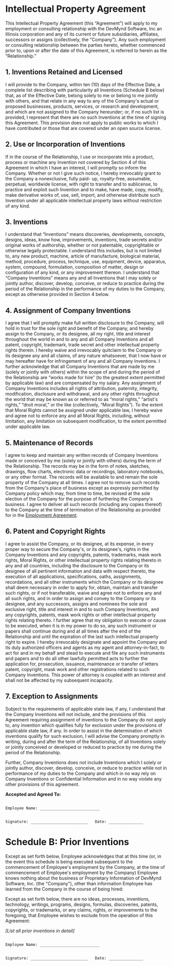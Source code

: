 # Intellectual Property Agreement

This Intellectual Property Agreement (this “Agreement”) will apply to my employment or consulting relationship with the DevMynd Software, Inc an Illinois corporation and any of its current or future subsidiaries, affiliates, successors or assigns (collectively, the "Company"). Any such employment or consulting relationship between the parties hereto, whether commenced prior to, upon or after the date of this Agreement, is referred to herein as the “Relationship.”

## 1. Inventions Retained and Licensed

I will provide to the Company, within ten (10) days of the Effective Date, a complete list describing with particularity all Inventions (Schedule B below) that, as of the Effective Date, belong solely to me or belong to me jointly with others, and that relate in any way to any of the Company's actual or proposed businesses, products, services, or research and development, and which are not assigned to the Company hereunder; or, if no such list is provided, I represent that there are no such Inventions at the time of signing this Agreement.  This provision does not apply to public works to which I have contributed or those that are covered under an open source license.

## 2. Use or Incorporation of Inventions

If in the course of the Relationship, I use or incorporate into a product, process or machine any Invention not covered by Section 4 of this Agreement in which I have an interest, I will promptly so inform the Company. Whether or not I give such notice, I hereby irrevocably grant to the Company a nonexclusive, fully paid- up, royalty-free, assumable, perpetual, worldwide license, with right to transfer and to sublicense, to practice and exploit such Invention and to make, have made, copy, modify, make derivative works of, use, sell, import, and otherwise distribute such Invention under all applicable intellectual property laws without restriction of any kind.

## 3. Inventions

I understand that “Inventions” means discoveries, developments, concepts, designs, ideas, know how, improvements, inventions, trade secrets and/or original works of authorship, whether or not patentable, copyrightable or otherwise legally protectable. I understand this includes, but is not limited to, any new product, machine, article of manufacture, biological material, method, procedure, process, technique, use, equipment, device, apparatus, system, compound, formulation, composition of matter, design or configuration of any kind, or any improvement thereon. I understand that “Company Inventions” means any and all Inventions that I may solely or jointly author, discover, develop, conceive, or reduce to practice during the period of the Relationship in the performance of my duties to the Company, except as otherwise provided in Section 4 below.

## 4. Assignment of Company Inventions

I agree that I will promptly make full written disclosure to the Company, will hold in trust for the sole right and benefit of the Company, and hereby assign to the Company, or its designee, all my right, title and interest throughout the world in and to any and all Company Inventions and all patent, copyright, trademark, trade secret and other intellectual property rights therein. I hereby waive and irrevocably quitclaim to the Company or its designee any and all claims, of any nature whatsoever, that I now have or may hereafter have for infringement of any and all Company Inventions. I further acknowledge that all Company Inventions that are made by me (solely or jointly with others) within the scope of and during the period of the Relationship are “works made for hire” (to the greatest extent permitted by applicable law) and are compensated by my salary. Any assignment of Company Inventions includes all rights of attribution, paternity, integrity, modification, disclosure and withdrawal, and any other rights throughout the world that may be known as or referred to as “moral rights,” “artist's rights,” “droit moral,” or the like (collectively, “Moral Rights”). To the extent that Moral Rights cannot be assigned under applicable law, I hereby waive and agree not to enforce any and all Moral Rights, including, without limitation, any limitation on subsequent modification, to the extent permitted under applicable law.

## 5. Maintenance of Records

I agree to keep and maintain any written records of Company Inventions made or conceived by me (solely or jointly with others) during the term of the Relationship. The records may be in the form of notes, sketches, drawings, flow charts, electronic data or recordings, laboratory notebooks, or any other format. The records will be available to and remain the sole property of the Company at all times. I agree not to remove such records from the Company's place of business except as expressly permitted by Company policy which may, from time to time, be revised at the sole election of the Company for the purpose of furthering the Company's business. I agree to deliver all such records (including any copies thereof) to the Company at the time of termination of the Relationship as provided for in the [Employment Agreement](https://github.com/devmynd/handbook/blob/master/Hiring%20Documents/Employment%20Agreement.md).

## 6. Patent and Copyright Rights

I agree to assist the Company, or its designee, at its expense, in every proper way to secure the Company's, or its designee's, rights in the Company Inventions and any copyrights, patents, trademarks, mask work rights, Moral Rights, or other intellectual property rights relating thereto in any and all countries, including the disclosure to the Company or its designee of all pertinent information and data with respect thereto, the execution of all applications, specifications, oaths, assignments, recordations, and all other instruments which the Company or its designee shall deem necessary in order to apply for, obtain, maintain and transfer such rights, or if not transferable, waive and agree not to enforce any and all such rights, and in order to assign and convey to the Company or its designee, and any successors, assigns and nominees the sole and exclusive right, title and interest in and to such Company Inventions, and any copyrights, patents, mask work rights or other intellectual property rights relating thereto. I further agree that my obligation to execute or cause to be executed, when it is in my power to do so, any such instrument or papers shall continue during and at all times after the end of the Relationship and until the expiration of the last such intellectual property right to expire. I hereby irrevocably designate and appoint the Company and its duly authorized officers and agents as my agent and attorney-in-fact, to act for and in my behalf and stead to execute and file any such instruments and papers and to do all other lawfully permitted acts to further the application for, prosecution, issuance, maintenance or transfer of letters patent, copyright, mask work and other registrations related to such Company Inventions. This power of attorney is coupled with an interest and shall not be affected by my subsequent incapacity.

## 7. Exception to Assignments

Subject to the requirements of applicable state law, if any, I understand that the Company Inventions will not include, and the provisions of this Agreement requiring assignment of inventions to the Company do not apply to, any invention which qualifies fully for exclusion under the provisions of applicable state law, if any. In order to assist in the determination of which inventions qualify for such exclusion, I will advise the Company promptly in writing, during and after the term of the Relationship, of all Inventions solely or jointly conceived or developed or reduced to practice by me during the period of the Relationship.

Further, Company Inventions does not include Inventions which I solely or jointly author, discover, develop, conceive, or reduce to practice while not in performance of my duties to the Company and which in no way rely on Company Inventions or Confidential Information and in no way violate any other provisions of this agreement.

**Accepted and Agreed To:**

```

Employee Name: __________________________


Signature: _________________________   Date: _______________

```

# Schedule B: Prior Inventions

Except as set forth below, Employee acknowledges that at this time (or, in the event this schedule is being executed subsequent to the commencement of Employee's employment by the Company, at the time of commencement of Employee's employment by the Company) Employee knows nothing about the business or Proprietary Information of DevMynd Software, Inc. (the "Company"), other than information Employee has learned from the Company in the course of being hired:

Except as set forth below, there are no ideas, processes, inventions, technology, writings, programs, designs, formulas, discoveries, patents, copyrights, or trademarks, or any claims, rights, or improvements to the foregoing, that Employee wishes to exclude from the operation of this Agreement:

_[List all prior inventions in detail]_


```

Employee Name: __________________________


Signature: _________________________   Date: _______________

```
